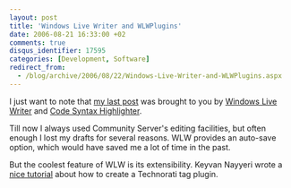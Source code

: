 ```yaml
---
layout: post
title: 'Windows Live Writer and WLWPlugins'
date: 2006-08-21 16:33:00 +02
comments: true
disqus_identifier: 17595
categories: [Development, Software]
redirect_from:
  - /blog/archive/2006/08/22/Windows-Live-Writer-and-WLWPlugins.aspx
---
```


I just want to note that [my last post](/archive/2006/08/21/mixing-c-and-vb-net-in-one-assembly/) was brought to you by [Windows Live Writer](http://windowslivewriter.spaces.live.com/blog/cns!D85741BB5E0BE8AA!174.entry) and [Code Syntax Highlighter](http://www.codeplex.com/Wiki/View.aspx?ProjectName=WLWPlugins).

Till now I always used Community Server's editing facilities, but often enough I lost my drafts for several reasons. WLW provides an auto-save option, which would have saved me a lot of time in the past.

But the coolest feature of WLW is its extensibility. Keyvan Nayyeri wrote a [nice tutorial](http://nayyeri.net/archive/2006/08/15/Write-a-Windows-Live-Writer-plugin-using-C_2300_.aspx) about how to create a Technorati tag plugin.



